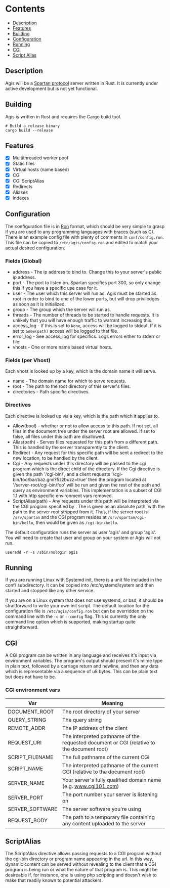 Contents
========
- [Description](#description)
- [Features](#features)
- [Building](#building)
- [Configuration](#configuration)
- [Running](#running)
- [CGI](#cgi)
- [Script Alias](#script-alias)

## Description
Agis will be a [Spartan protocol](https://portal.mozz.us/spartan/spartan.mozz.us/)
server written in Rust. It is currently under active development but is not yet
functional.

## Building
Agis is written in Rust and requires the Cargo build tool.
```Sh
# Build a release binary
cargo build --release
```
## Features
- [x] Multithreaded worker pool
- [x] Static files
- [x] Virtual hosts (name based)
- [x] CGI
- [x] CGI ScriptAlias
- [x] Redirects
- [x] Aliases
- [x] indexes

## Configuration
The configuration file is in [Ron](https://github.com/ron-rs/ron) format, which
should be very simple to grasp if you are used to any programming languages with
braces (such as C). There is an example config file with plenty of comments in
`conf/config.ron`. This file can be copied to `/etc/agis/config.ron` and edited
to match your actual desired configuration.

### Fields (Global)
- address - The ip address to bind to. Change this to your server's public ip
  address.
- port - The port to listen on. Spartan specifies port 300, so only change this
  if you have a specific use case for it.
- user - The user which this server will run as. Agis must be started as root in
  order to bind to one of the lower ports, but will drop priviledges as soon as
  it is initialized.
- group - The group which the server will run as.
- threads - The number of threads to be started to handle requests. It is unlikely
  that you will have enough traffic to warrant increasing this.
- access_log - If this is set to `None`, access will be logged to stdout. If it
  is set to `Some(path)` access will be logged to that file.
- error_log - See access_log for specifics. Logs errors either to stderr or file.
- vhosts - One or more name based virtual hosts.

### Fields (per Vhost)
Each vhost is looked up by a key, which is the domain name it will serve.
- name - The domain name for which to serve requests.
- root - The path to the root directory of this server's files.
- directories - Path specific directives.

### Directives
Each directive is looked up via a key, which is the path which it applies to.
- Allow(bool) - whether or not to allow access to this path. If not set, all files
  in the document tree under the server root are allowed. If set to false, all
  files under this path are disallowed.
- Alias(path) - Serves files requested for this path from a different path. This is
  handled by the server transparently to the client.
- Redirect - Any request for this specific path will be sent a redirect to the
  new location, to be handled by the client.
- Cgi - Any requests under this directory will be passed to the cgi program which
  is the direct child of the directory. If the Cgi directive is given the path
  '/cgi-bin/', and a client requests '/cgi-bin/foo/bar/baz.gmi?fizzbuzz=true'
  then the program located at '/server-root/cgi-bin/foo' will be run and given
  the rest of the path and query as environment variables. This implementation
  is a subset of CGI 1.1 with http specific environment vars removed.
- ScriptAlias(path) - Any requests under this path will be interpreted via the
  CGI program specified by <path>. The <path> is given as an absolute path, with
  the path to the server root stripped from it. Thus, if the server root is
  `/srv/spartan` and the CGI program resides at `/srv/spartan/cgi-bin/hello`,
  then <path> would be given as `/cgi-bin/hello`.

The default configuration runs the server as user 'agis' and group 'agis'. You
will need to create that user and group on your system or Agis will not run.
```Sh
useradd -r -s /sbin/nologin agis
```
## Running
If you are running Linux with Systemd init, there is a unit file included in
the conf/ subdirectory. It can be copied into /etc/systemd/system and then
started and stopped like any other service.

If you are on a Linux system that does not use systemd, or bsd, it should be
straitforward to write your own init script. The default location for the
configuration file is `/etc/agis/config.ron` but can be overridden on the command
line with the `-c` or `--config` flag. This is currently the only command line
option which is supported, making startup quite straightforward.

## CGI
A CGI program can be written in any language and receives it's input via
environment variables. The program's output should present it's mime type in
plain text, followed by a carriage return and newline, and then any data which
is representable via a sequence of u8 bytes. This can be plain text but does not
have to be.
### CGI environment vars
| Var | Meaning |
| --- | --- |
| DOCUMENT_ROOT | The root directory of your server |
| QUERY_STRING | The query string |
| REMOTE_ADDR | The IP address of the client |
| REQUEST_URI | The interpreted pathname of the requested document or CGI (relative to the document root) |
| SCRIPT_FILENAME | The full pathname of the current CGI |
| SCRIPT_NAME | The interpreted pathname of the current CGI (relative to the document root) |
| SERVER_NAME | Your server's fully qualified domain name (e.g. www.cgi101.com) |
| SERVER_PORT | The port number your server is listening on |
| SERVER_SOFTWARE | The server software you're using |
| REQUEST_BODY | The path to a temporary file containing any content uploaded to the server |

## ScriptAlias
The ScriptAlias directive allows passing requests to a CGI program without the
cgi-bin directory or program name appearing in the url. In this way, dynamic
content can be served without revealing to the client that a CGI program is being
run or what the nature of that program is. This might be desireable if, for instance,
one is using php scripting and doesn't wish to make that readily known to potential
attackers.
